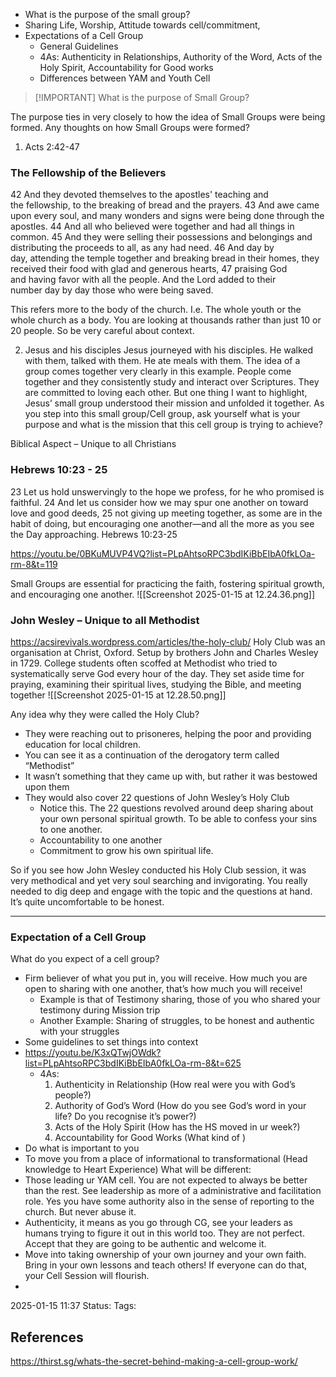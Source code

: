

- What is the purpose of the small group?
- Sharing Life, Worship, Attitude towards cell/commitment, 
- Expectations of a Cell Group
	- General Guidelines
	- 4As: Authenticity in Relationships, Authority of the Word, Acts of the Holy Spirit, Accountability for Good works
	- Differences between YAM and Youth Cell


> [!IMPORTANT] What is the purpose of Small Group?

The purpose ties in very closely to how the idea of Small Groups were being formed. Any thoughts on how Small Groups were formed?
1. Acts 2:42-47
### The Fellowship of the Believers

42 And they devoted themselves to the apostles' teaching and the fellowship, to the breaking of bread and the prayers. 43 And awe came upon every soul, and many wonders and signs were being done through the apostles. 44 And all who believed were together and had all things in common. 45 And they were selling their possessions and belongings and distributing the proceeds to all, as any had need. 46 And day by day, attending the temple together and breaking bread in their homes, they received their food with glad and generous hearts, 47 praising God and having favor with all the people. And the Lord added to their number day by day those who were being saved.

This refers more to the body of the church. I.e. The whole youth or the whole church as a body. You are looking at thousands rather than just 10 or 20 people. So be very careful about context.

2. Jesus and his disciples
Jesus journeyed with his disciples. He walked with them, talked with them. He ate meals with them. 
The idea of a group comes together very clearly in this example. People come together and they consistently study and interact over Scriptures. They are committed to loving each other. But one thing I want to highlight, Jesus’ small group understood their mission and unfolded it together. As you step into this small group/Cell group, ask yourself what is your purpose and what is the mission that this cell group is trying to achieve?

Biblical Aspect – Unique to all Christians
### Hebrews 10:23 - 25
23 Let us hold unswervingly to the hope we profess, for he who promised is faithful. 24 And let us consider how we may spur one another on toward love and good deeds, 25 not giving up meeting together, as some are in the habit of doing, but encouraging one another—and all the more as you see the Day approaching.
Hebrews 10:23-25

https://youtu.be/0BKuMUVP4VQ?list=PLpAhtsoRPC3bdIKiBbEIbA0fkLOa-rm-8&t=119

Small Groups are essential for practicing the faith, fostering spiritual growth, and encouraging one another.
![[Screenshot 2025-01-15 at 12.24.36.png]]

### John Wesley – Unique to all Methodist
https://acsirevivals.wordpress.com/articles/the-holy-club/
Holy Club was an organisation at Christ, Oxford. Setup by brothers John and Charles Wesley in 1729. College students often scoffed at Methodist who tried to systematically serve God every hour of the day. They set aside time for praying, examining their spiritual lives, studying the Bible, and meeting together
![[Screenshot 2025-01-15 at 12.28.50.png]]

Any idea why they were called the Holy Club?
- They were reaching out to prisoneres, helping the poor and providing education for local children. 
- You can see it as a continuation of the derogatory term called “Methodist”
- It wasn’t something that they came up with, but rather it was bestowed upon them
- They would also cover 22 questions of John Wesley’s Holy Club
	- Notice this. The 22 questions revolved around deep sharing about your own personal spiritual growth. To be able to confess your sins to one another. 
	- Accountability to one another
	- Commitment to grow his own spiritual life.

So if you see how John Wesley conducted his Holy Club session, it was very methodical and yet very soul searching and invigorating. You really needed to dig deep and engage with the topic and the questions at hand. It’s quite uncomfortable to be honest.

---
### Expectation of a Cell Group
What do you expect of a cell group? 
- Firm believer of what you put in, you will receive. How much you are open to sharing with one another, that’s how much you will receive!
	- Example is that of Testimony sharing, those of you who shared your testimony during Mission trip
	- Another Example: Sharing of struggles, to be honest and authentic with your struggles
- Some guidelines to set things into context
- https://youtu.be/K3xQTwjOWdk?list=PLpAhtsoRPC3bdIKiBbEIbA0fkLOa-rm-8&t=625
	- 4As:
		1. Authenticity in Relationship (How real were you with God’s people?)
		2. Authority of God’s Word (How do you see God’s word in your life? Do you recognise it’s power?)
		3. Acts of the Holy Spirit (How has the HS moved in ur week?)
		4. Accountability for Good Works (What kind of  )
- Do what is important to you
- To move you from a place of informational to transformational (Head knowledge to Heart Experience)
What will be different:
- Those leading ur YAM cell. You are not expected to always be better than the rest. See leadership as more of a administrative and facilitation role. Yes you have some authority also in the sense of reporting to the church. But never abuse it.
- Authenticity, it means as you go through CG, see your leaders as humans trying to figure it out in this world too. They are not perfect. Accept that they are going to be authentic and welcome it. 
- Move into taking ownership of your own journey and your own faith. Bring in your own lessons and teach others! If everyone can do that, your Cell Session will flourish. 
- 


2025-01-15 11:37
Status: 
Tags:

## References
https://thirst.sg/whats-the-secret-behind-making-a-cell-group-work/



